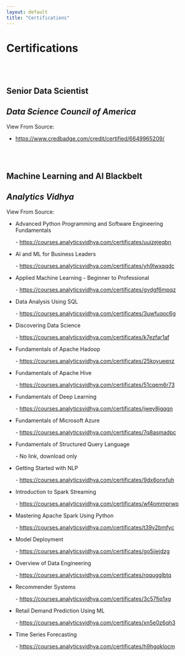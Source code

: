 ```yaml
---
layout: default
title: "Certifications"
---
```


# Certifications

</br>
</br>

## Senior Data Scientist
## <i>Data Science Council of America</i>

View From Source:
- <a href="https://www.credbadge.com/credit/certified/6649965209/">https://www.credbadge.com/credit/certified/6649965209/</a>


</br>
</br>

## Machine Learning and AI Blackbelt
## <i>Analytics Vidhya</i>

<p>View From Source:</p>

<ul>

<li>Advanced Python Programming and Software Engineering Fundamentals</li>
<p>- <a href="https://courses.analyticsvidhya.com/certificates/uuizejeqbn">https://courses.analyticsvidhya.com/certificates/uuizejeqbn</a></p>

<li>AI and ML for Business Leaders</li>
<p>- <a href="https://courses.analyticsvidhya.com/certificates/yh9lwxqqdc">https://courses.analyticsvidhya.com/certificates/yh9lwxqqdc</a></p>

<li>Applied Machine Learning - Beginner to Professional</li>
<p>- <a href="https://courses.analyticsvidhya.com/certificates/gvdgf6mpqz">https://courses.analyticsvidhya.com/certificates/gvdgf6mpqz</a></p>

<li>Data Analysis Using SQL</li>
<p>- <a href="https://courses.analyticsvidhya.com/certificates/3uwfuqoc6g">https://courses.analyticsvidhya.com/certificates/3uwfuqoc6g</a></p>

<li>Discovering Data Science</li>
<p>- <a href="https://courses.analyticsvidhya.com/certificates/k7ezfar1af">https://courses.analyticsvidhya.com/certificates/k7ezfar1af</a></p>

<li>Fundamentals of Apache Hadoop</li>
<p>- <a href="https://courses.analyticsvidhya.com/certificates/25koyueenz">https://courses.analyticsvidhya.com/certificates/25koyueenz</a></p>

<li>Fundamentals of Apache Hive</li>
<p>- <a href="https://courses.analyticsvidhya.com/certificates/51cqem6r73">https://courses.analyticsvidhya.com/certificates/51cqem6r73</a></p>

<li>Fundamentals of Deep Learning</li>
<p>- <a href="https://courses.analyticsvidhya.com/certificates/jwey8jgqgn">https://courses.analyticsvidhya.com/certificates/jwey8jgqgn</a></p>

<li>Fundamentals of Microsoft Azure</li>
<p>- <a href="https://courses.analyticsvidhya.com/certificates/7q8asmadpc">https://courses.analyticsvidhya.com/certificates/7q8asmadpc</a></p>

<li>Fundamentals of Structured Query Language</li>
<p>- No link, download only</p>

<li>Getting Started with NLP</li>
<p>- <a href="https://courses.analyticsvidhya.com/certificates/9dx6onxfuh">https://courses.analyticsvidhya.com/certificates/9dx6onxfuh</a></p>

<li>Introduction to Spark Streaming</li>
<p>- <a href="https://courses.analyticsvidhya.com/certificates/wf4ommprwp">https://courses.analyticsvidhya.com/certificates/wf4ommprwp</a></p>

<li>Mastering Apache Spark Using Python</li>
<p>- <a href="https://courses.analyticsvidhya.com/certificates/t39v2bmfyc">https://courses.analyticsvidhya.com/certificates/t39v2bmfyc</a></p>

<li>Model Deployment</li>
<p>- <a href="https://courses.analyticsvidhya.com/certificates/go5iiejdzg">https://courses.analyticsvidhya.com/certificates/go5iiejdzg</a></p>

<li>Overview of Data Engineering</li>
<p>- <a href="https://courses.analyticsvidhya.com/certificates/rqqugglbtq">https://courses.analyticsvidhya.com/certificates/rqqugglbtq</a></p>

<li>Recommender Systems</li>
<p>- <a href="https://courses.analyticsvidhya.com/certificates/3c57fiq1xg">https://courses.analyticsvidhya.com/certificates/3c57fiq1xg</a></p>

<li>Retail Demand Prediction Using ML</li>
<p>- <a href="https://courses.analyticsvidhya.com/certificates/xn5e0z6qh3">https://courses.analyticsvidhya.com/certificates/xn5e0z6qh3</a></p>

<li>Time Series Forecasting</li>
<p>- <a href="https://courses.analyticsvidhya.com/certificates/h9hgqklocm">https://courses.analyticsvidhya.com/certificates/h9hgqklocm</a></p>


</ul>

